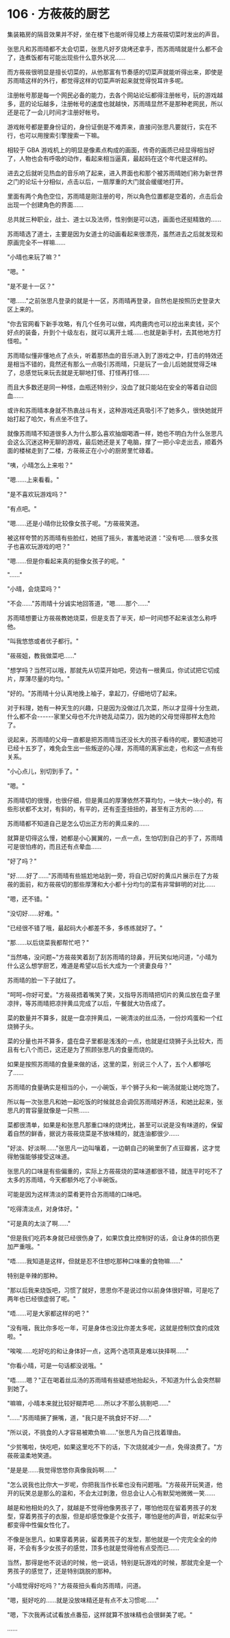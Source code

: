 <link rel="stylesheet" href="../styles/text.css" />
<h1>106 · 方莜莜的厨艺</h1>

集装箱房的隔音效果并不好，坐在楼下也能听得见楼上方莜莜切菜时发出的声音。

张思凡和苏雨晴都不太会切菜，张思凡好歹烧烤还拿手，而苏雨晴就是什么都不会了，连煮饭都有可能出现些什么意外状况......

而方莜莜很明显是擅长切菜的，从他那富有节奏感的切菜声就能听得出来，即使是苏雨晴这样的外行，都觉得这样的切菜声听起来就觉得悦耳许多呢。

注册帐号那是每一个网民必备的能力，去各个网站论坛都得注册帐号，玩的游戏越多，逛的论坛越多，注册帐号的速度也就越快，苏雨晴显然不是那种老网民，所以还是花了一会儿时间才注册好帐号。

游戏帐号都是要身份证的，身份证倒是不难弄来，直接问张思凡要就行，实在不行，也可以用搜索引擎搜索一下嘛。

相较于 GBA 游戏机上的明显是像素点构成的画面，传奇的画质已经显得相当好了，人物也会有呼吸的动作，看起来相当逼真，最起码在这个年代是这样的。

进去之后就听见热血的音乐响了起来，进入界面也和那个被苏雨晴她们称为新世界之门的论坛十分相似，点击以后，一扇厚重的大门就会缓缓地打开。

里面有两个角色空位，苏雨晴是刚注册的号，所以角色位置都是空着的，点击后会出现一个创建角色的界面......

总共就三种职业，战士、道士以及法师，性别倒是可以选，画面也还挺精致的......

苏雨晴选了道士，主要是因为女道士的动画看起来很漂亮，虽然进去之后就发现和原画完全不一样嘛......

"小晴也来玩了嘛？"

"嗯。"

"是不是十一区？"

"嗯......"之前张思凡登录的就是十一区，苏雨晴再登录，自然也是按照历史登录大区上来的。

"你去官网看下新手攻略，有几个任务可以做，鸡肉鹿肉也可以挖出来卖钱，买个好点的装备，升到个十级左右，就可以离开土城......也就是新手村，去其他地方打怪啦。"

苏雨晴似懂非懂地点了点头，听着那热血的音乐进入到了游戏之中，打击的特效还是相当不错的，竟然还有那么一点吸引苏雨晴，只是玩了一会儿后她就觉得乏味了，总感觉玩来玩去就是无聊地打怪、打怪再打怪......

而且大多数还是同一种怪，血瓶还特别少，没血了就只能站在安全的等着自动回血......

或许和苏雨晴本身就不热衷战斗有关，这种游戏还真吸引不了她多久，很快她就开始打起了哈欠，有点坐不住了。

就像苏雨晴不知道很多人为什么那么喜欢抽烟喝酒一样，她也不明白为什么张思凡会这么沉迷这种无聊的游戏，最后她还是关了电脑，撑了一把小伞走出去，顺着外面的楼梯走到了二楼，方莜莜正在小小的厨房里忙碌着。

"咦，小晴怎么上来啦？"

"嗯......上来看看。"

"是不喜欢玩游戏吗？"

"有点吧。"

"嗯......还是小晴你比较像女孩子呢。"方莜莜笑道。

被这样夸赞的苏雨晴有些脸红，她摇了摇头，害羞地说道："没有吧......很多女孩子也喜欢玩游戏的吧？"

"嗯......但是你看起来真的挺像女孩子的呢。"

"......"

"小晴，会烧菜吗？"

"不会......"苏雨晴十分诚实地回答道，"嗯......那个......"

苏雨晴想要让方莜莜教她烧菜，但是支吾了半天，却一时间想不起来该怎么称呼他。

"叫我悠悠或者优子都行。"

"莜莜姐，教我做菜吧......"

"想学吗？当然可以哦，那就先从切菜开始吧，旁边有一根黄瓜，你试试把它切成片，厚薄尽量的均匀。"

"好的。"苏雨晴十分认真地挽上袖子，拿起刀，仔细地切了起来。

对于料理，她有一种天生的兴趣，只是因为没做过几次菜，所以才显得十分生疏，什么都不会------家里父母也不允许她乱动菜刀，因为她的父母觉得那样太危险了。

说起来，苏雨晴的父母一直都是把苏雨晴当还没长大的孩子看待的呢，要知道她可已经十五岁了，难免会生出一些叛逆的心理，苏雨晴的离家出走，也和这一点有些关系。

"小心点儿，别切到手了。"

"嗯。"

苏雨晴切的很慢，也很仔细，但是黄瓜的厚薄依然不算均匀，一块大一块小的，有些形状都不太对，有斜的，有平的，还有歪歪扭扭的，甚至有正方形的......

苏雨晴都不知道自己是怎么切出正方形的黄瓜来的......

就算是切得这么慢，她都是小心翼翼的，一点一点，生怕切到自己的手了，苏雨晴可是很怕疼的，而且还有点晕血......

"好了吗？"

"好......好了......"苏雨晴有些尴尬地站到一旁，将自己切好的黄瓜片展示在了方莜莜的面前，和方莜莜切的那些厚薄和大小都十分均匀的菜有非常鲜明的对比......

"嗯，还不错。"

"没切好......好难。"

"已经很不错了哦，最起码大小都差不多，多练练就好了。"

"那......以后烧菜我都帮忙吧？"

"当然咯，没问题\~"方莜莜笑着刮了刮苏雨晴的琼鼻，开玩笑似地问道，"小晴为什么这么想学厨艺，难道是希望以后长大成为一个贤妻良母？"

苏雨晴的脸一下子就红了。

"呵呵\~你好可爱。"方莜莜捂着嘴笑了笑，又指导苏雨晴把切片的黄瓜放在盘子里凉拌，等苏雨晴把凉拌黄瓜完成了以后，午餐就大功告成了。

菜的数量并不算多，就是一盘凉拌黄瓜，一碗清淡的丝瓜汤，一份炒鸡蛋和一个红烧狮子头。

菜的分量也并不算多，盛在盘子里都是浅浅的一点，也就是红烧狮子头比较大，而且有七八个而已，这还是为了照顾张思凡的食量而烧的。

如果是按照苏雨晴的食量来做的话，这里的菜，别说三个人了，五个人都够吃了......

苏雨晴的食量确实是相当的小，一小碗饭，半个狮子头和一碗汤就能让她吃饱了。

所以每一次张思凡和她一起吃饭的时候就总会调侃苏雨晴好养活，和她比起来，张思凡的胃容量就像是一只熊......

菜都很清单，如果是和张思凡那重口味的烧烤比，甚至可以说是没有味道的，保留着自然的鲜香，据说方莜莜烧菜是不放味精的，就连油都很少......

"好淡、好淡啊......"张思凡一边叫嚷着，一边朝自己的碗里倒了点豆瓣酱，这才觉得勉强能够接受这味道。

张思凡的口味是有些偏重的，实际上方莜莜烧的菜味道都很不错，就连平时吃不了太多的苏雨晴，今天都额外吃了小半碗饭。

可能是因为这样清淡的菜肴更符合苏雨晴的口味吧。

"吃得清淡点，对身体好。"

"可是真的太淡了啊......"

"但是我们吃药本身就已经很伤身了，如果饮食比控制好的话，会让身体的损伤更加严重哦。"

"唔......我知道是这样，但就是忍不住想吃那种口味重的食物嘛......"

特别是辛辣的那种。

"那以后我来烧饭吧，习惯了就好，思思你不是说过你以前身体很好嘛，可是吃了两年也已经很虚弱了呢。"

"唔......可是大家都这样的吧？"

"没有哦，我比你多吃一年，可是身体也没比你差太多呢，这就是控制饮食的成效啦。"

"唉唉......吃好吃的和让身体好一点，这两个选项真是难以抉择啊......"

"你看小晴，可是一句话都没说哦。"

"唔......嗯？"正在喝着丝瓜汤的苏雨晴有些疑惑地抬起头，不知道为什么会突然聊到她了。

"嘛嘛，小晴本来就比较好糊弄吧......所以才不那么挑剔吧......"

"......"苏雨晴撅了撅嘴，道，"我只是不挑食好不好......"

"所以说，不挑食的人才容易被欺负嘛......"张思凡为自己找着理由。

"少贫嘴啦，快吃吧，如果这里吃不下的话，下次烧就减少一点，免得浪费了。"方莜莜温柔地笑道。

"是是是......我觉得悠悠你真像我妈啊......"

"怎么说我也比你大一岁呢，你把我当作长辈也没有问题哦。"方莜莜开玩笑道，他开的玩笑总是那么的温和，不会太过刺激，但总会让人心有默契地微微一笑......

越是和他相处的久了，就越是不觉得他像男孩子了，哪怕他现在留着男孩子的发型，穿着男孩子的衣服，但是却感觉像是个女孩子，哪怕是他的声音，听起来似乎都变得中性偏女性化了。

不像是张思凡，如果穿着男装，留着男孩子的发型，那他就是一个完完全全的帅哥，不会有多少女孩子的感觉，顶多也就是觉得他有点受而已......

当然，那得是他不说话的时候，他一说话，特别是玩游戏的时候，那就完全是一个男孩子的感觉了，还是特别跳脱的那种。

"小晴觉得好吃吗？"方莜莜扭头看向苏雨晴，问道。

"嗯，挺好吃的......就是没放味精还是有点不太习惯呢......"

"嗯，下次我再试试看放点番茄，这样就算不放味精也会很鲜美了呢。"

......
